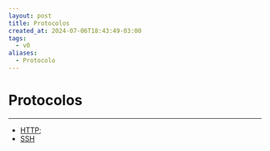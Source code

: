 ```yaml
---
layout: post
title: Protocolos
created_at: 2024-07-06T18:43:49-03:00
tags:
  - v0
aliases:
  - Protocolo
---
```


# Protocolos
----

- [HTTP](HTTP.md);
- [SSH](api/2024/06/30/2024-06-30-SSH.md)